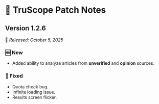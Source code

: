 # 🧩 TruScope Patch Notes


## **Version 1.2.6**  
📅 *Released: October 5, 2025*

###  🆕  New
- Added ability to analyze articles from **unverified** and **opinion** sources.

### 🐞 Fixed
- Quota check bug.  
- Infinite loading issue.  
- Results screen flicker.



